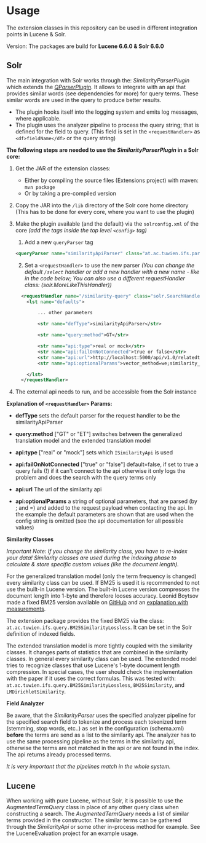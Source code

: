 
# Usage

The extension classes in this repository can be used in different integration points in Lucene & Solr.

Version: The packages are build for **Lucene 6.6.0 & Solr 6.6.0** 

## Solr

The main integration with Solr works through the: *SimilarityParserPlugin* which extends the *[QParserPlugin](https://wiki.apache.org/solr/SolrPlugins#QParserPlugin)*.
It allows to integrate with an api that provides similar words (see dependencies for more) for query terms. These similar words are used in the query to produce better results.

- The plugin hooks itself into the logging system and emits log messages, where applicable.
- The plugin uses the analyzer pipeline to process the query string; that is defined for the field to query. (This field is set in the ``<requestHandler>`` as ``<df>fieldName</df>`` or the query string) 


**The following steps are needed to use the *SimilarityParserPlugin* in a Solr core:**
 
 1. Get the JAR of the extension classes:
    - Either by compiling the source files (Extensions project) with maven: ``mvn package`` 
    - Or by taking a pre-compiled version
    
 2. Copy the JAR into the ``/lib`` directory of the Solr core home directory
 (This has to be done for every core, where you want to use the plugin)
 
 3. Make the plugin available (and the default) via the ``solrconfig.xml`` of the core *(add the tags inside the top level ``<config>`` tag)*
    1. Add a new ``queryParser`` tag 
    ````xml
    <queryParser name="similarityApiParser" class="at.ac.tuwien.ifs.parser.SimilarityParserPlugin"/>
    ````
    2. Set a ``<requestHandler>`` to use the new parser
    *(You can change the default ``/select`` handler or add a new handler with a new name - like in the code below; You can also use a different requestHandler class: (solr.MoreLikeThisHandler))*
    
    ````xml
      <requestHandler name="/similarity-query" class="solr.SearchHandler">
        <lst name="defaults">
    
            ... other parameters
    
            <str name="defType">similarityApiParser</str>

            <str name="query:method">GT</str>

            <str name="api:type">real or mock</str>
            <str name="api:failOnNotConnected">true or false</str>
            <str name="api:url">http://localhost:5000/api/v1.0/relatedterms</str>
            <str name="api:optionalParams">vector_method=we;similarity_method=cos;filter_method=threshold;filter_value=0.7</str>
    
        </lst>
      </requestHandler>
    ````
    
 4. The external api needs to run, and be accessible from the Solr instance
    
**Explanation of ``<requestHandler>`` Params:**

- **defType** sets the default parser for the request handler to be the similarityApiParser

- **query:method** ["GT" or "ET"] switsches between the generalized translation model and the extended translation model

- **api:type** ["real" or "mock"] sets which ``ISimilarityApi`` is used
- **api:failOnNotConnected** ["true" or "false"] default=false, if set to true a query fails (!) if it can't connect to the api otherwise it only logs the problem and does the search with the query terms only
- **api:url** The url of the similarity api  
- **api:optionalParams** a string of optional parameters, that are parsed (by ; and =) and added to the request payload when contacting the api. In the example the default parameters are shown that are used when the config string is omitted (see the api documentation for all possible values) 

**Similarity Classes**

*Important Note: If you change the similarity class, you have to re-index your data! Similarity classes are used during the indexing phase to calculate & store specific custom values (like the document length).*

For the generalized translation model (only the term frequency is changed) every similarity class can be used. If BM25 is used it is recommended to not use the built-in Lucene version. The built-in Lucene version compresses the document length into 1-byte and therefore looses accuracy. Leonid Boytsov made a fixed BM25 version available on [GitHub](https://github.com/searchivarius/AccurateLuceneBM25) and an [explanation with measurements](http://searchivarius.org/blog/accurate-bm25-similarity-lucene-follow).

The extension package provides the fixed BM25 via the class: ``at.ac.tuwien.ifs.query.BM25SimilarityLossless``. It can be set in the Solr definition of indexed fields.

The extended translation model is more tightly coupled with the similarity classes. It changes parts of statistics that are combined in the similarity classes. In general every similarity class can be used. The extended model tries to recognize classes that use Lucene's 1-byte document length compression. In special cases, the user should check the implementation with the paper if it uses the correct formulas. This was tested with: ``at.ac.tuwien.ifs.query.BM25SimilarityLossless``, ``BM25Similarity``, and ``LMDirichletSimilarity``. 

**Field Analyzer**

Be aware, that the *SimilarityParser* uses the specified analyzer pipeline for the specified search field to tokenize and process each tokenized term (stemming, stop words, etc..) as set in the configuration (schema.xml) **before** the terms are send as a list to the similarity api. 
The analyzer has to use the same processing pipeline as the terms in the similarity api, otherwise the terms are not matched in the api or are not found in the index. The api returns already processed terms. 

*It is very important that the pipelines match in the whole system.*


## Lucene 

When working with pure Lucene, without Solr, it is possible to use the *AugmentedTermQuery* class in place of any other query class when constructing a search. 
The *AugmentedTermQuery* needs a list of similar terms provided in the constructor. The similar terms can be gathered through the *SimilarityApi* or some other in-process method for example. See the LuceneEvaluation project for an example usage.

